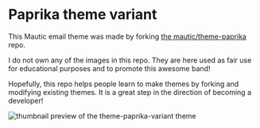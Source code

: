 # Paprika theme variant

This Mautic email theme was made by forking [the mautic/theme-paprika](https://github.com/mautic/theme-paprika) repo.

I do not own any of the images in this repo. They are here used as fair use for educational purposes and to promote this awesome band! 

Hopefully, this repo helps people learn to make themes by forking and modifying existing themes. It is a great step in the direction of becoming a developer! 

![thumbnail preview of the theme-paprika-variant theme](/thumbnail.jpg)
